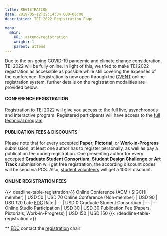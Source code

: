 ```yaml
---
title: REGISTRATION
date: 2019-05-12T12:14:34.000+06:00
description: TEI 2022 Registration Page

menu:
  main:
    URL: attend/registration
    weight: 1
    parent: attend
---
```


Due to the on-going COVID-19 pandemic and climate change consideration, TEI 2022 will be fully online. In light of this, we tried to make TEI 2022 registration as accessible as possible while still covering the expenses of the conference. Registration is now open through the [CVENT](https://cvent.me/n215YR) online registration system, further details on the registration modalities are provided below.


#### CONFERENCE REGISTRATION
Registration to TEI 2022 will give you access to the full live, asynchronous and interactive program. Registered participants will have access to the [full technical program](/2022/attend/program).

#### PUBLICATION FEES & DISCOUNTS

Please note that for every accepted **Paper**, **Pictorial**, or **Work-in-Progress** submission, at least one author has to register personally, as well as pay a publication fee during registration. One presenting author for every accepted **Graduate Student Consortium**, **Student Design Challenge** or **Art Track** submission will get free registration, the according discount codes will be send via PCS. Also, [student volunteers](/2022/attend/sv) will get a 100% discount.

#### ONLINE REGISTRATION FEES

{{< deadline-table-registration>}}
Online Conference (ACM / SIGCHI member) | USD 50                   | USD 70
Online Conference (Non-member)          | USD 90                   | USD 120
Late [EDC](https://services.acm.org/public/qj/proflevel/countryListing.cfm) Rate | -- | USD 0
Graduate Student Consortium  | -- | --
Online Studio Participation  | USD 30 | USD 30
Publication Fee (Papers, Pictorials, Work-in-Progress) | USD 150 | USD 150
{{< /deadline-table-registration >}}

** [EDC](https://services.acm.org/public/qj/proflevel/countryListing.cfm) contact the [registration](mailto:registration@tei.acm.org) chair
